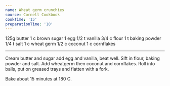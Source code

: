 ```yaml
---
name: Wheat germ crunchies
source: Cornell Cookbook
cookTime: '15'
preparationTime: '10'
---
```


125g butter
1 c brown sugar
1 egg
1/2 t vanilla
3/4 c flour
1 t baking powder
1/4 t salt
1 c wheat germ
1/2 c coconut
1 c cornflakes

---

Cream butter and sugar add egg and vanilla, beat well.  Sift in flour, baking powder and salt.  Add wheatgerm then coconut and cornflakes.  Roll into balls, put on greased trays and flatten with a fork.

Bake about 15 minutes at 180 C.

